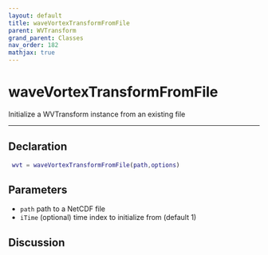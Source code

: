 ```yaml
---
layout: default
title: waveVortexTransformFromFile
parent: WVTransform
grand_parent: Classes
nav_order: 182
mathjax: true
---
```


#  waveVortexTransformFromFile

Initialize a WVTransform instance from an existing file


---

## Declaration
```matlab
 wvt = waveVortexTransformFromFile(path,options)
```
## Parameters
+ `path`  path to a NetCDF file
+ `iTime`  (optional) time index to initialize from (default 1)

## Discussion

        
